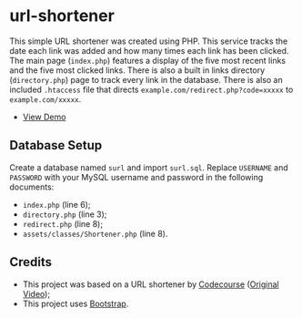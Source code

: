 # url-shortener
This simple URL shortener was created using PHP. This service tracks the date each link was added and how many times each link has been clicked. The main page (`index.php`) features a display of the five most recent links and the five most clicked links. There is also a built in links directory (`directory.php`) page to track every link in the database. There is also an included `.htaccess` file that directs `example.com/redirect.php?code=xxxxx` to `example.com/xxxxx`.

* [View Demo](https://seb646.com/surl/)

## Database Setup
Create a database named `surl` and import `surl.sql`. Replace `USERNAME` and `PASSWORD` with your MySQL username and password in the following documents: 
* `index.php` (line 6);
* `directory.php` (line 3);
* `redirect.php` (line 8);
* `assets/classes/Shortener.php` (line 8).

## Credits
- This project was based on a URL shortener by [Codecourse](https://www.youtube.com/channel/UCpOIUW62tnJTtpWFABxWZ8g) ([Original Video](https://www.youtube.com/watch?v=QN2VXBNujRs));
- This project uses [Bootstrap](https://getbootstrap.com).
